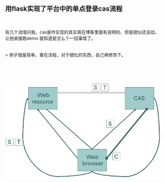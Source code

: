 ##   用flask实现了平台中的单点登录cas流程

<br>
<br>
有几个流氓问我，cas是咋实现的其实我在博客里面有说明的，但是貌似还没动，让他直接跑demo
就知道是怎么个一回事情了。

<br>
<br>
<br>
>   例子很是简单，重在流程，对于细化的东西，自己再修饰下。  

<br>
<br>
<br>
<br>
<br>


![Alt text](cas.jpg)
